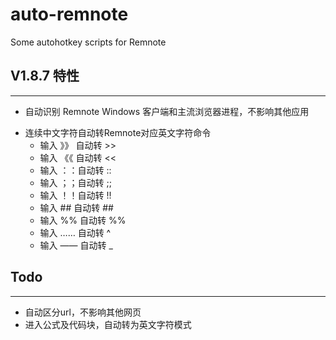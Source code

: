 # auto-remnote
Some autohotkey scripts for Remnote

## V1.8.7 特性
---

- 自动识别 Remnote Windows 客户端和主流浏览器进程，不影响其他应用
+ 连续中文字符自动转Remnote对应英文字符命令
    - 输入 》》 自动转 >> 
    - 输入 《《 自动转 << 
    - 输入 ：：自动转 :: 
    - 输入 ；；自动转 ;;
    - 输入 ！！自动转 !!
    - 输入 ## 自动转 ##
    - 输入 %% 自动转 %%
    - 输入 …… 自动转 ^
    - 输入 —— 自动转 _

## Todo
---

- 自动区分url，不影响其他网页
- 进入公式及代码块，自动转为英文字符模式